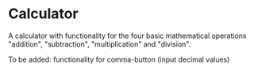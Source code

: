 # Calculator

A calculator with functionality for the four basic mathematical operations "addition", "subtraction", "multiplication" and "division".

To be added: functionality for comma-button (input decimal values)